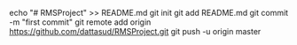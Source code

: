 echo "# RMSProject" >> README.md
git init
git add README.md
git commit -m "first commit"
git remote add origin https://github.com/dattasud/RMSProject.git
git push -u origin master
